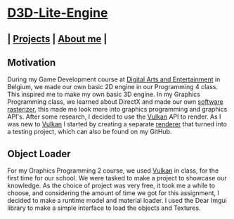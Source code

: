 # [D3D-Lite-Engine](https://github.com/DaanDemaecker/D3D-Lite-Engine)

## | [Projects](https://daandemaecker.github.io)  |    [About me](https://daandemaecker.github.io/AboutMe.html)  |

## Motivation
During my Game Development course at [Digital Arts and Entertainment](https://www.digitalartsandentertainment.be) in Belgium, we made our own basic 2D engine in our Programming 4 class.
This inspired me to make my own basic 3D engine.
In my Graphics Programming class, we learned about DirectX and made our own [software rasterizer](https://github.com/DaanDemaecker/DualRasterizer), this made me look more into graphics programming and graphics API's.
After some research, I decided to use the [Vulkan](https://www.vulkan.org) API to render.
As I was new to [Vulkan](https://www.vulkan.org) I started by creating a separate [renderer](https://github.com/DaanDemaecker/VulkanRenderer.git) that turned into a testing project, which can also be found on my GitHub.

## Object Loader
For my Graphics Programming 2 course, we used [Vulkan](https://www.vulkan.org) in class, for the first time for our school. We were tasked to make a project to showcase our knowledge.
As the choice of project was very free, it took me a while to choose, and considering the amount of time we got for this assignment, I decided to make a runtime model and material loader.
I used the Dear Imgui library to make a simple interface to load the objects and Textures.
